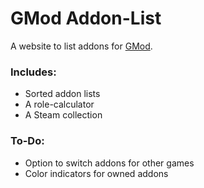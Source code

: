 # GMod Addon-List
A website to list addons for [GMod](https://store.steampowered.com/app/4000/Garrys_Mod/).
### Includes:
- Sorted addon lists
- A role-calculator
- A Steam collection
### To-Do:
- Option to switch addons for other games
- Color indicators for owned addons